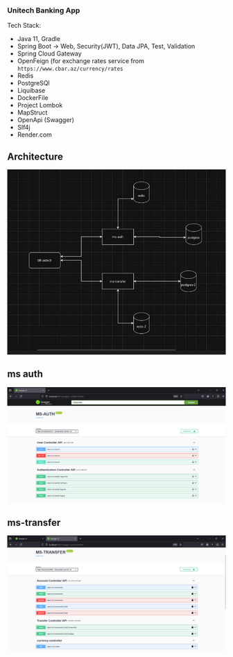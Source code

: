 ### Unitech Banking App ###


Tech Stack:
  - Java 11, Gradle
  - Spring Boot -> Web, Security(JWT), Data JPA, Test, Validation
  - Spring Cloud Gateway
  - OpenFeign (for exchange rates service from `https://www.cbar.az/currency/rates`
  - Redis
  - PostgreSQl
  - Liquibase
  - DockerFile
  - Project Lombok
  - MapStruct
  - OpenApi (Swagger)
  - Slf4j
  - Render.com


## Architecture ##

![diagram.png](diagrams%2Fdiagram.png)


## ms auth ##

![ms-auth-swagger.png](diagrams%2Fms-auth-swagger.png)


## ms-transfer

![ms-transfer-swagger.png](diagrams%2Fms-transfer-swagger.png)